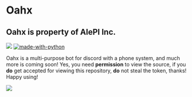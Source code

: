 # Oahx

## Oahx is property of AlePI Inc.

![](https://www.code-inspector.com/project/24262/status/svg)
[![made-with-python](https://img.shields.io/badge/Made%20with-Python-1f425f.svg)](https://www.python.org/)


Oahx is a multi-purpose bot for discord with a phone system, and much more is coming soon! Yes, you need **permission** to view the source, if you **do** get accepted for viewing this repository, **do** not steal the token, thanks! Happy using!

<a href="https://top.gg/bot/844213992955707452">
  <img src="https://top.gg/api/widget/844213992955707452.svg">
</a>

